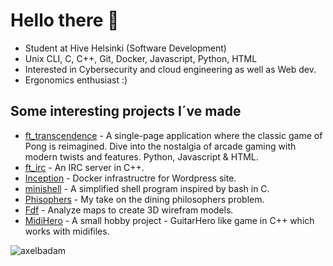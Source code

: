 # Hello there 👋

- Student at Hive Helsinki (Software Development)
- Unix CLI, C, C++, Git, Docker, Javascript, Python, HTML
- Interested in Cybersecurity and cloud engineering as well as Web dev.
- Ergonomics enthusiast :)

## Some interesting projects I´ve made
- [ft_transcendence](https://github.com/TTalvenH/ft_transcendence) - A single-page application where the classic game of Pong is reimagined. Dive into the nostalgia of arcade gaming with modern twists and features. Python, Javascript & HTML.
- [ft_irc](https://github.com/AxelBadam/ft_ircW) - An IRC server in C++.
- [Inception](https://github.com/AxelBadam/Inception) - Docker infrastructre for Wordpress site.
- [minishell](https://github.com/AxelBadam/minishell) - A simplified shell program inspired by bash in C.
- [Phisophers](https://github.com/AxelBadam/Philosophers) - My take on the dining philosophers problem.
- [Fdf](https://github.com/AxelBadam/FdF) - Analyze maps to create 3D wirefram models.
- [MidiHero](https://github.com/AxelBadam/MidiHero) - A small hobby project - GuitarHero like game in C++ which works with midifiles.

<p><img align="left" src="https://github-readme-stats.vercel.app/api/top-langs?username=axelbadam&show_icons=true&locale=en&layout=compact" alt="axelbadam" /></p>
